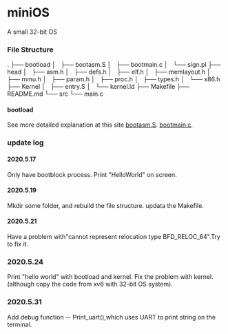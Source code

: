 # miniOS
A small 32-bit OS 

### File Structure
.
├── bootload
│   ├── bootasm.S
│   ├── bootmain.c
│   └── sign.pl
├── head
│   ├── asm.h
│   ├── defs.h
│   ├── elf.h
│   ├── memlayout.h
│   ├── mmu.h
│   ├── param.h
│   ├── proc.h
│   ├── types.h
│   └── x86.h
├── Kernel
│   ├── entry.S
│   └── kernel.ld
├── Makefile
├── README.md
└── src
    └── main.c

#### bootload
See more detailed explanation at this site [bootasm.S](https://blog.csdn.net/DWLVXW0325/article/details/106344099).
[bootmain.c](https://blog.csdn.net/DWLVXW0325/article/details/106378930).

### update log
#### 2020.5.17
Only have bootblock process. Print "HelloWorld" on screen.

#### 2020.5.19
Mkdir some folder, and rebuild the file structure. updata the Makefile. 

#### 2020.5.21
Have a problem with"cannot represent relocation type BFD_RELOC_64".Try to fix it.

### 2020.5.24
Print "hello world" with bootload and kernel.
Fix the problem with kernel.(although copy the code from xv6 with 32-bit OS system).

### 2020.5.31
Add debug function -- Print_uart(),which uses UART to print string on the terminal.
